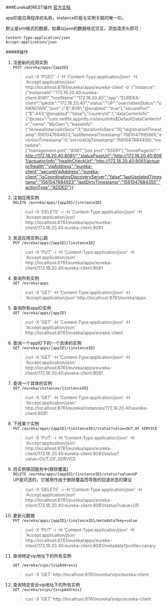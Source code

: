 
###Eureka的REST操作
[官方文档](https://github.com/Netflix/eureka/wiki/Eureka-REST-operations)

appID是应用程序的名称，instanceID是与实例关联的唯一ID。

默认是xml格式的数据，如果以json的数据格式交互，添加请求头即可：
```$xslt
Content-Type:application/json
Accept:application/json
```

#####操作
1. 注册新的应用实例 <br/>
    `POST /eureka/apps/{appID}`
    > curl -X 'POST' -i -H 'Content-Type:application/json' -H 'Accept:application/json' http://localhost:8761/eureka/apps/eureka-client -d '{"instance":{"instanceId":"172.18.20.40:eureka-client:8081","hostName":"172.18.20.40","app":"EUREKA-client","ipAddr":"172.18.20.40","status":"UP","overriddenStatus":"UNKNOWN","port":{"$":8081,"@enabled":"true"},"securePort":{"$":443,"@enabled":"false"},"countryId":1,"dataCenterInfo":{"@class":"com.netflix.appinfo.InstanceInfo$DefaultDataCenterInfo","name":"MyOwn"},"leaseInfo":{"renewalIntervalInSecs":3,"durationInSecs":10,"registrationTimestamp":1561047684923,"lastRenewalTimestamp":1561047995666,"evictionTimestamp":0,"serviceUpTimestamp":1561047684406},"metadata":{"management.port":"8081","jmx.port":"55091"},"homePageUrl":"http://172.18.20.40:8081/","statusPageUrl":"http://172.18.20.40:8081/actuator/info","healthCheckUrl":"http://172.18.20.40:8081/actuator/health","vipAddress":"eureka-client","secureVipAddress":"eureka-client","isCoordinatingDiscoveryServer":"false","lastUpdatedTimestamp":"1561047684923","lastDirtyTimestamp":"1561047684355","actionType":"ADDED"}}'

2. 注销应用实例 <br/>
    `DELETE /eureka/apps/{appID}/{instanceID}`
    > curl -X 'DELETE' -i -H 'Content-Type:application/json' -H 'Accept:application/json' http://localhost:8761/eureka/apps/eureka-client/172.18.20.40:eureka-client:8081

3. 发送应用实例心跳 <br/>
    `PUT /eureka/apps/{appID}/{instanceID}`
    > curl -X 'PUT' -i -H 'Content-Type:application/json' -H 'Accept:application/json' http://localhost:8761/eureka/apps/eureka-client/172.18.20.40:eureka-client:8081

4. 查询所有实例 <br/>
    `GET /eureka/apps`
    > curl -X 'GET' -H 'Content-Type:application/json' -H 'Accept:application/json' http://localhost:8761/eureka/apps

5. 查询所有appID实例 <br/>
    `GET /eureka/apps/{appID}`
    > curl -X 'GET' -H 'Content-Type:application/json' -H 'Accept:application/json' http://localhost:8761/eureka/apps/eureka-client

6. 查询一个appID下的一个具体的实例 <br/>
    `GET /eureka/apps/{appID}/{instanceID}`
    > curl -X 'GET' -H 'Content-Type:application/json' -H 'Accept:application/json' http://localhost:8761/eureka/apps/eureka-client/172.18.20.40:eureka-client:8081

7. 查询一个具体的实例 <br/>
    `GET /eureka/instances/{instanceID}`
    > curl -X 'GET' -H 'Content-Type:application/json' -H 'Accept:application/json' http://localhost:8761/eureka/instances/172.18.20.40:eureka-client:8081

8. 下线某个实例 <br/>
    `PUT /eureka/apps/{appID}/{instanceID}/status?value=OUT_OF_SERVICE`
    > curl -X 'PUT' -i -H 'Content-Type:application/json' -H 'Accept:application/json' http://localhost:8761/eureka/apps/eureka-client/172.18.20.40:eureka-client:8081/status?value=OUT_OF_SERVICE

9. 将实例移回服务中(移除覆盖) <br/>
    `DELETE /eureka/apps/{appID}/{instanceID}/status?value=UP` <br/>
    UP是可选的，它被用作由于删除覆盖而导致的回退状态的建议 
    > curl -X 'DELETE' -i -H 'Content-Type:application/json' -H 'Accept:application/json' http://localhost:8761/eureka/apps/eureka-client/172.18.20.40:eureka-client:8081/status?value=UP

10. 更新元数据 <br/>
    `PUT /eureka/apps/{appID}/{instanceID}/metadata?key=value`
    > curl -X 'PUT' -i -H 'Content-Type:application/json' -H 'Accept:application/json' http://localhost:8761/eureka/apps/eureka-client/172.18.20.40:eureka-client:8081/metadata?profile=canary

11. 查询特定vip地址下的所有实例 <br/>
    
    `GET /eureka/vips/{vipAddress}`
    > curl -X 'GET'  http://localhost:8761/eureka/vips/eureka-client

12. 查询特定安全vip地址下的所有实例 <br/>
    `GET /eureka/svips/{svipAddress}`
    > curl -X 'GET'  http://localhost:8761/eureka/svips/eureka-client


